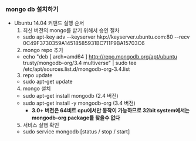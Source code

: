 ### mongo db 설치하기
- Ubuntu 14.04
  커맨드 실행 순서
  1. 최신 버전의 mongo를 받기 위해서 승인 절차
    - sudo apt-key adv --keyserver hkp://keyserver.ubuntu.com:80 --recv 0C49F3730359A14518585931BC711F9BA15703C6
  2. mongo repo 추가
    - echo "deb [ arch=amd64 ] http://repo.mongodb.org/apt/ubuntu trusty/mongodb-org/3.4 multiverse" | sudo tee /etc/apt/sources.list.d/mongodb-org-3.4.list
  3. repo update
    - sudo apt-get update
  4. mongo 설치
    - sudo apt-get install mongodb (2.4 버전)
    - sudo apt-get install -y mongodb-org (3.4 버전)
      - **3.0+ 버전은 64비트 cpu에서만 동작이 가능하므로 32bit system에서는 mongodb-org package를 찾을수 없다**
  5. 서비스 실행 확인
    - sudo service mongodb [status / stop / start]

